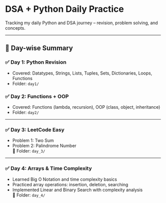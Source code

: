 # DSA + Python Daily Practice

Tracking my daily Python and DSA journey – revision, problem solving, and concepts.

---

## 📅 Day-wise Summary

### ✅ Day 1: Python Revision
- Covered: Datatypes, Strings, Lists, Tuples, Sets, Dictionaries, Loops, Functions
- Folder: `day1/`

### ✅ Day 2: Functions + OOP
- Covered: Functions (lambda, recursion), OOP (class, object, inheritance)
- Folder: `day2/`

---

### ✅ Day 3: LeetCode Easy
- Problem 1: Two Sum
- Problem 2: Palindrome Number  
📁 Folder: `day_3/`

---

### ✅ Day 4: Arrays & Time Complexity
- Learned Big O Notation and time complexity basics
- Practiced array operations: insertion, deletion, searching
- Implemented Linear and Binary Search with complexity analysis  
📁 Folder: `day_4/`